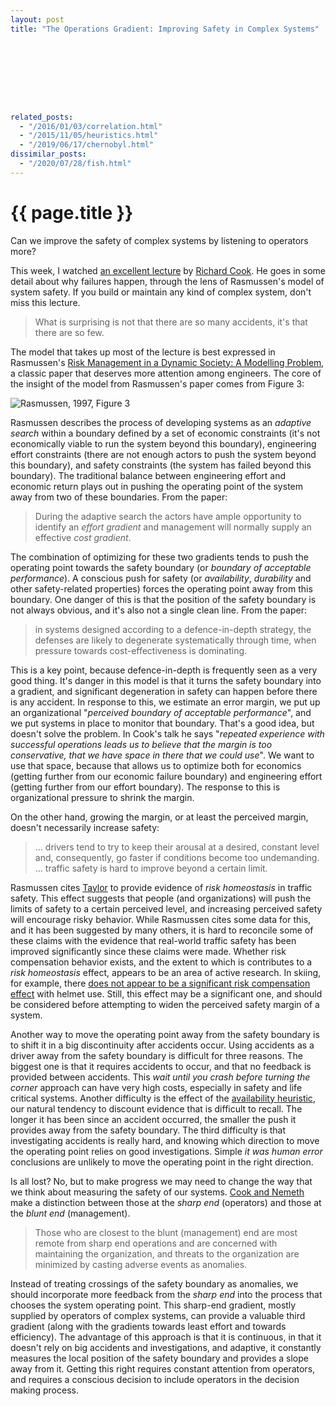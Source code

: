 ```yaml
---
layout: post
title: "The Operations Gradient: Improving Safety in Complex Systems"









related_posts:
  - "/2016/01/03/correlation.html"
  - "/2015/11/05/heuristics.html"
  - "/2019/06/17/chernobyl.html"
dissimilar_posts:
  - "/2020/07/28/fish.html"
---
```

{{ page.title }}
================

<p class="meta">Can we improve the safety of complex systems by listening to operators more?</p>

This week, I watched [an excellent lecture](https://www.youtube.com/watch?v=PGLYEDpNu60&feature=youtu.be) by [Richard Cook](http://www.ctlab.org/Cook.cfm). He goes in some detail about why failures happen, through the lens of Rasmussen's model of system safety. If you build or maintain any kind of complex system, don't miss this lecture.

> What is surprising is not that there are so many accidents, it's that there are so few.

The model that takes up most of the lecture is best expressed in Rasmussen's [Risk Management in a Dynamic Society: A Modelling Problem](http://www.sciencedirect.com/science/article/pii/S0925753597000520), a classic paper that deserves more attention among engineers. The core of the insight of the model from Rasmussen's paper comes from Figure 3:

![Rasmussen, 1997, Figure 3](https://s3.amazonaws.com/mbrooker-blog-images/rasmussen-figure3.png)

Rasmussen describes the process of developing systems as an *adaptive search* within a boundary defined by a set of economic constraints (it's not economically viable to run the system beyond this boundary), engineering effort constraints (there are not enough actors to push the system beyond this boundary), and safety constraints (the system has failed beyond this boundary). The traditional balance between engineering effort and economic return plays out in pushing the operating point of the system away from two of these boundaries. From the paper:

> During the adaptive search the actors have ample opportunity to identify an *effort gradient* and management will normally supply an effective *cost gradient*. 

The combination of optimizing for these two gradients tends to push the operating point towards the safety boundary (or *boundary of acceptable performance*). A conscious push for safety (or *availability*, *durability* and other safety-related properties) forces the operating point away from this boundary. One danger of this is that the position of the safety boundary is not always obvious, and it's also not a single clean line. From the paper:

> in systems designed according to a defence-in-depth strategy, the defenses are likely to degenerate systematically through time, when pressure towards cost-effectiveness is dominating.

This is a key point, because defence-in-depth is frequently seen as a very good thing. It's danger in this model is that it turns the safety boundary into a gradient, and significant degeneration in safety can happen before there is any accident. In response to this, we estimate an error margin, we put up an organizational "*perceived boundary of acceptable performance*", and we put systems in place to monitor that boundary. That's a good idea, but doesn't solve the problem. In Cook's talk he says "*repeated experience with successful operations leads us to believe that the margin is too conservative, that we have space in there that we could use*". We want to use that space, because that allows us to optimize both for economics (getting further from our economic failure boundary) and engineering effort (getting further from our effort boundary). The response to this is organizational pressure to shrink the margin.

On the other hand, growing the margin, or at least the perceived margin, doesn't necessarily increase safety:

> ... drivers tend to try to keep their arousal at a desired, constant level and, consequently, go faster if conditions become too undemanding. ... traffic safety is hard to improve beyond a certain limit.

Rasmussen cites [Taylor](http://www.tandfonline.com/doi/abs/10.1080/00140138108924870?journalCode=terg20#preview) to provide evidence of *risk homeostasis* in traffic safety. This effect suggests that people (and organizations) will push the limits of safety to a certain perceived level, and increasing perceived safety will encourage risky behavior. While Rasmussen cites some data for this, and it has been suggested by many others, it is hard to reconcile some of these claims with the evidence that real-world traffic safety has been improved significantly since these claims were made. Whether risk compensation behavior exists, and the extent to which is contributes to a *risk homeostasis* effect, appears to be an area of active research. In skiing, for example, there [does not appear to be a significant risk compensation effect](http://journals.lww.com/epidem/Fulltext/2012/11000/Does_Risk_Compensation_Undo_the_Protection_of_Ski.35.aspx) with helmet use. Still, this effect may be a significant one, and should be considered before attempting to widen the perceived safety margin of a system.

Another way to move the operating point away from the safety boundary is to shift it in a big discontinuity after accidents occur. Using accidents as a driver away from the safety boundary is difficult for three reasons. The biggest one is that it requires accidents to occur, and that no feedback is provided between accidents. This *wait until you crash before turning the corner* approach can have very high costs, especially in safety and life critical systems. Another difficulty is the effect of the [availability heuristic](http://en.wikipedia.org/wiki/Availability_heuristic), our natural tendency to discount evidence that is difficult to recall. The longer it has been since an accident occurred, the smaller the push it provides away from the safety boundary. The third difficulty is that investigating accidents is really hard, and knowing which direction to move the operating point relies on good investigations. Simple *it was human error* conclusions are unlikely to move the operating point in the right direction.

Is all lost? No, but to make progress we may need to change the way that we think about measuring the safety of our systems. [Cook and Nemeth](http://www.ctlab.org/documents/Cook%20and%20Nemeth-Observations%20of%20the%20Usefulness%20of%20Error.pdf) make a distinction between those at the *sharp end* (operators) and those at the *blunt end* (management).

> Those who are closest to the blunt (management) end are most remote from sharp end operations and are concerned with maintaining the organization, and threats to the organization are minimized by casting adverse events as anomalies.

Instead of treating crossings of the safety boundary as anomalies, we should incorporate more feedback from the *sharp end* into the process that chooses the system operating point. This sharp-end gradient, mostly supplied by operators of complex systems, can provide a valuable third gradient (along with the gradients towards least effort and towards efficiency). The advantage of this approach is that it is continuous, in that it doesn't rely on big accidents and investigations, and adaptive, it constantly measures the local position of the safety boundary and provides a slope away from it. Getting this right requires constant attention from operators, and requires a conscious decision to include operators in the decision making process.